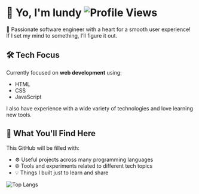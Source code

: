 # 👋 Yo, I'm lundy ![Profile Views](https://komarev.com/ghpvc/?username=lundylizard&label=Profile%20views&color=0e75b6&style=flat)

🎯 Passionate software engineer with a heart for a smooth user experience!
If I set my mind to something, I’ll figure it out.

## 🛠️ Tech Focus
Currently focused on **web development** using:
- HTML
- CSS
- JavaScript

I also have experience with a wide variety of technologies and love learning new tools.

## 🧠 What You'll Find Here
This GitHub will be filled with:
- ⚙️ Useful projects across many programming languages
- 🌐 Tools and experiments related to different tech topics
- 💡 Things I built just to learn and share

![Top Langs](https://github-readme-stats.vercel.app/api/top-langs/?username=lundylizard&layout=compact)


